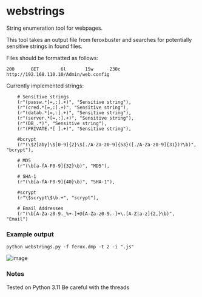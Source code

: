 # webstrings
String enumeration tool for webpages.

This tool takes an output file from feroxbuster and searches for potentially sensitive strings in found files.

Files should be formatted as follows:

```
200      GET        6l       15w      230c http://192.168.110.10/Admin/web.config
```

Currently implemented strings:

        # Sensitive strings
        (r"(passw.*[=,:].+)", "Sensitive string"),
        (r"(cred.*[=,:].+)", "Sensitive string"),
        (r"(datab.*[=,:].+)", "Sensitive string"),
        (r"(server.*[=,:].+)", "Sensitive string"),
        (r"(DB_.*)", "Sensitive string"),
        (r"(PRIVATE.*[ ].+)", "Sensitive string"),

        #bcrypt
        (r"(\$2[aby]\$[0-9]{2}\$[./A-Za-z0-9]{53}([./A-Za-z0-9]{31})?\b)", "bcrypt"),

        # MD5
        (r"(\b[a-fA-F0-9]{32}\b)", "MD5"),

        # SHA-1
        (r"(\b[a-fA-F0-9]{40}\b)", "SHA-1"),

        #scrypt
        (r"\$scrypt\$\b.+", "scrypt"),

        # Email Addresses
        (r"(\b[A-Za-z0-9._%+-]+@[A-Za-z0-9.-]+\.[A-Z|a-z]{2,}\b)", "Email")


### Example output

```python webstrings.py -f ferox.dmp -t 2 -i ".js"```

![image](https://github.com/wxor/webstrings/assets/32234633/3c9e2613-86db-426d-90d6-b6c541e8c09c)

### Notes

Tested on Python 3.11
Be careful with the threads
